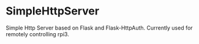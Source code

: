 # SimpleHttpServer
Simple Http Server based on Flask and Flask-HttpAuth. Currently used for remotely controlling rpi3.
